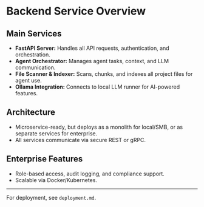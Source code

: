 # Backend Service Overview

## Main Services

- **FastAPI Server:** Handles all API requests, authentication, and orchestration.
- **Agent Orchestrator:** Manages agent tasks, context, and LLM communication.
- **File Scanner & Indexer:** Scans, chunks, and indexes all project files for agent use.
- **Ollama Integration:** Connects to local LLM runner for AI-powered features.

## Architecture

- Microservice-ready, but deploys as a monolith for local/SMB, or as separate services for enterprise.
- All services communicate via secure REST or gRPC.

## Enterprise Features

- Role-based access, audit logging, and compliance support.
- Scalable via Docker/Kubernetes.

---

For deployment, see `deployment.md`.
